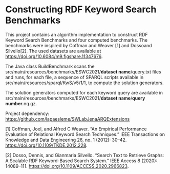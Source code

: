 # Constructing RDF Keyword Search Benchmarks

This project contains an algorithm implementation to construct RDF Keyword Search Benchmarks and four computed benchmarks. The benchmarks were inspired by Coffman and Weaver [1] and Dossoand Silvello[2]. The used datasets are available at https://doi.org/10.6084/m9.figshare.11347676.

The Java class BuildBenchmark scans the src/main/resources/benchmarks/ESWC2021/**dataset name**/query.txt files and runs, for each file, a sequence of SPARQL scripts available in src/main/resources/sparql/KwS/v5/1/1, to compute the solution generators. 
  
The solution generators computed for each keyword query are available in src/main/resources/benchmarks/ESWC2021/**dataset name**/**query number**.nq.gz.
  
Project dependency: https://github.com/lapaesleme/SWLabJenaARQExtensions


[1] Coffman, Joel, and Alfred C Weaver. “An Empirical Performance Evaluation of Relational Keyword Search Techniques.” IEEE Transactions on Knowledge and Data Engineering 26, no. 1 (2012): 30–42. https://doi.org/10.1109/TKDE.2012.228.

[2] Dosso, Dennis, and Gianmaria Silvello. “Search Text to Retrieve Graphs: A Scalable RDF Keyword-Based Search System.” IEEE Access 8 (2020): 14089–111. https://doi.org/10.1109/ACCESS.2020.2966823.
